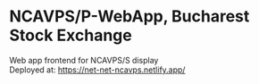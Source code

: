 # NCAVPS/P-WebApp, Bucharest Stock Exchange
Web app frontend for NCAVPS/S display 
<br>Deployed at: https://net-net-ncavps.netlify.app/
